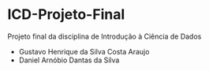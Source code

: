 # ICD-Projeto-Final
Projeto final da disciplina de Introdução à Ciência de Dados
* Gustavo Henrique da Silva Costa Araujo
* Daniel Arnóbio Dantas da Silva
